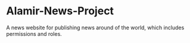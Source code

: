# Alamir-News-Project
A news website for publishing news around of the world, which includes permissions and roles.
